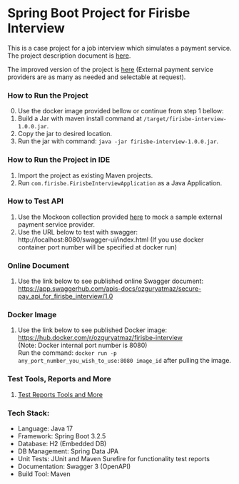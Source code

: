 # Spring Boot Project for Firisbe Interview

This is a case project for a job interview which simulates a payment service. 
The project description document is [here](API-Documents/Firisbe_java_case_study(mid).pdf).

The improved version of the project is [here](https://github.com/OzgurYatmaz/MultiPayAPI) (External payment service providers are as many as needed and selectable at request).

### How to Run the Project

0. Use the docker image provided bellow or continue from step 1 bellow:
1. Build a Jar with maven install command at `/target/firisbe-interview-1.0.0.jar`.
2. Copy the jar to desired location.
3. Run the jar with command: `java -jar firisbe-interview-1.0.0.jar`.

### How to Run the Project in IDE

1. Import the project as existing Maven projects.
2. Run `com.firisbe.FirisbeInterviewApplication` as a Java Application.

### How to Test API

1. Use the Mockoon collection provided [here](API-Documents/Mockoon%20Collection%20for%20Mock%20Service) to mock a sample external payment service provider.
2. Use the URL below to test with swagger: <br>
   http://localhost:8080/swagger-ui/index.html (If you use docker container port number will be specified at docker run)

### Online Document

1. Use the link below to see published online Swagger document: <br>
   https://app.swaggerhub.com/apis-docs/ozguryatmaz/secure-pay_api_for_firisbe_interview/1.0

### Docker Image

1. Use the link below to see published Docker image: <br>
   https://hub.docker.com/r/ozguryatmaz/firisbe-interview <br>
   (Note: Docker internal port number is 8080)<br>
   Run the command: `docker run -p any_port_number_you_wish_to_use:8080 image_id` after pulling the image.

### Test Tools, Reports and More

1. [Test Reports Tools and More](API-Documents)

### Tech Stack:

- Language: Java 17
- Framework: Spring Boot 3.2.5
- Database: H2 (Embedded DB)
- DB Management: Spring Data JPA
- Unit Tests: JUnit and Maven Surefire for functionality test reports
- Documentation: Swagger 3 (OpenAPI)
- Build Tool: Maven 
